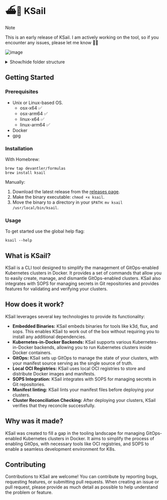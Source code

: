 # ⛴️🐳 KSail

> [!NOTE]
> This is an early release of KSail. I am actively working on the tool, so if you encounter any issues, please let me know 🙏🏻

![image](https://github.com/devantler/ksail/assets/26203420/83a77828-02e1-4d7a-92b7-9e89d0c4e509)

<details>
  <summary>Show/hide folder structure</summary>

<!-- readme-tree start -->
```
.
├── .github
│   └── workflows
├── autocomplete
├── k3d
├── k8s
│   └── clusters
│       └── test
│           ├── flux
│           └── infrastructure
├── scripts
├── src
│   └── KSail
│       ├── CLIWrappers
│       ├── Commands
│       │   ├── Check
│       │   │   └── Handlers
│       │   ├── Down
│       │   │   └── Handlers
│       │   ├── Lint
│       │   │   └── Handlers
│       │   ├── List
│       │   │   └── Handlers
│       │   ├── SOPS
│       │   │   ├── Handlers
│       │   │   └── Options
│       │   ├── Up
│       │   │   ├── Handlers
│       │   │   ├── Options
│       │   │   └── Validators
│       │   └── Update
│       │       └── Handlers
│       ├── Enums
│       ├── Extensions
│       ├── Models
│       │   └── K3d
│       ├── Options
│       ├── Provisioners
│       │   ├── Cluster
│       │   ├── ContainerOrchestrator
│       │   ├── GitOps
│       │   └── SecretManagement
│       └── assets
│           ├── binaries
│           └── k3d
└── tests
    ├── KSail.Tests.Integration
    └── KSail.Tests.Unit

47 directories
```
<!-- readme-tree end -->

</details>

## Getting Started

### Prerequisites

- Unix or Linux-based OS.
  - osx-x64 ✅
  - osx-arm64 ✅
  - linux-x64 ✅
  - linux-arm64 ✅
- Docker
- gpg

### Installation

With Homebrew:

```shell
brew tap devantler/formulas
brew install ksail
```

Manually:

1. Download the latest release from the [releases page](https://github.com/devantler/ksail/releases).
2. Make the binary executable: `chmod +x ksail`.
3. Move the binary to a directory in your `$PATH`: `mv ksail /usr/local/bin/ksail`.

### Usage

To get started use the global help flag:

```shell
ksail --help
```

## What is KSail?

KSail is a CLI tool designed to simplify the management of GitOps-enabled Kubernetes clusters in Docker. It provides a set of commands that allow you to easily create, manage, and dismantle GitOps-enabled clusters. KSail also integrates with SOPS for managing secrets in Git repositories and provides features for validating and verifying your clusters.

## How does it work?

KSail leverages several key technologies to provide its functionality:

- **Embedded Binaries:** KSail embeds binaries for tools like k3d, flux, and sops. This enables KSail to work out of the box without requiring you to install any additional dependencies.
- **Kubernetes-in-Docker Backends:** KSail supports various Kubernetes-in-Docker backends, allowing you to run Kubernetes clusters inside Docker containers.
- **GitOps:** KSail sets up GitOps to manage the state of your clusters, with your manifest source serving as the single source of truth.
- **Local OCI Registries:** KSail uses local OCI registries to store and distribute Docker images and manifests.
- **SOPS Integration:** KSail integrates with SOPS for managing secrets in Git repositories.
- **Manifest linting:** KSail lints your manifest files before deploying your clusters.
- **Cluster Reconciliation Checking:** After deploying your clusters, KSail verifies that they reconcile successfully.

## Why was it made?

KSail was created to fill a gap in the tooling landscape for managing GitOps-enabled Kubernetes clusters in Docker. It aims to simplify the process of enabling GitOps, with necessary tools like OCI registries, and SOPS to enable a seamless development environment for K8s.

## Contributing

Contributions to KSail are welcome! You can contribute by reporting bugs, requesting features, or submitting pull requests. When creating an issue or pull request, please provide as much detail as possible to help understand the problem or feature.
